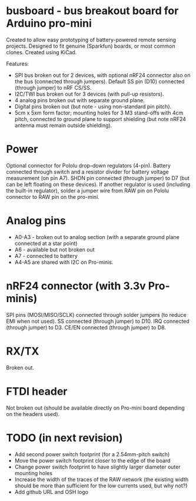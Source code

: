 # busboard - bus breakout board for Arduino pro-mini
Created to allow easy prototyping of battery-powered remote sensing projects.
Designed to fit genuine (Sparkfun) boards, or most common clones.
Created using KiCad.

Features:
* SPI bus broken out for 2 devices, with optional nRF24 connector also on the bus (connected through jumpers). Default SS pin (D10) connected (through jumper) to nRF CS/SS.
* I2C/TWI bus broken out for 3 devices (with pull-up resistors).
* 4 analog pins broken out with separate ground plane.
* Digital pins broken out (but note - using non-standard pin pitch).
* 5cm x 5xm form factor; mounting holes for 3 M3 stand-offs with 4cm pitch, connected to ground plane to support shielding (but note nRF24 antenna must remain outside shielding).

# Power
Optional connector for Pololu drop-down regulators (4-pin). Battery connected through switch and a resistor divider for battery voltage measurement (on pin A7).
SHDN pin connected (through jumper) to D7 (but can be left floating on these devices).
If another regulator is used (including the built-in regulator), solder a jumper wire from RAW pin on Pololu connector to RAW pin on the pro-mini.

# Analog pins
* A0-A3 - broken out to analog section (with a separate ground plane connected at a star point)
* A6 - available but not broken out
* A7 - connected to battery
* A4-A5 are shared with I2C on Pro-minis.

# nRF24 connector (with 3.3v Pro-minis)
SPI pins (MOSI/MISO/SCLK) connected through solder jumpers (to reduce EMI when not used).
SS connected (through jumper) to D10.
IRQ connected (through jumper) to D3.
CE/EN connected (through jumper) to D8.

# RX/TX
Broken out.

# FTDI header
Not broken out (should be available directly on Pro-mini board depending on the headers used).

# TODO (in next revision)
* Add second power switch footprint (for a 2.54mm-pitch switch)
* Move the power switch footprint closer to the edge of the board
* Change power switch footprint to have slightly larger diameter outer mounting holes
* Increase the width of the traces of the RAW network (the existing width should be more than sufficient for the low currents used, but why not?)
* Add github URL and OSH logo

